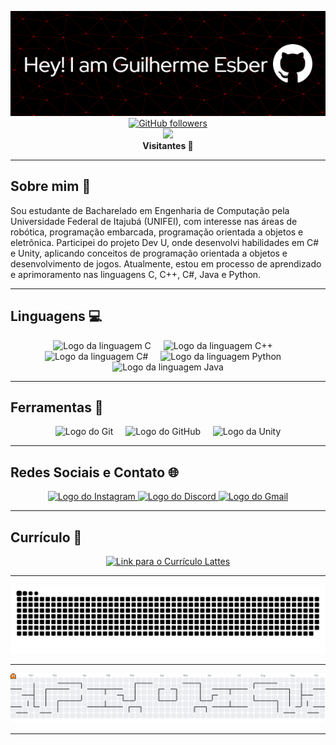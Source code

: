 <div align="center">
  
  ![Header Image](https://github.com/MelzitoZz/MelzitoZz/blob/main/header-image.png)
  <br>
  [![GitHub followers](https://img.shields.io/github/followers/MelzitoZz?style=social)](https://github.com/MelzitoZz)
  <br>
  <img src="https://profile-counter.glitch.me/MelzitoZz/count.svg" />
  <br>
  <b>Visitantes 👀</b>
  <br>
</div>

---

## Sobre mim 👦

Sou estudante de Bacharelado em Engenharia de Computação pela Universidade Federal de Itajubá (UNIFEI), com interesse nas áreas de robótica, programação embarcada, programação orientada a objetos e eletrônica. Participei do projeto Dev U, onde desenvolvi habilidades em C# e Unity, aplicando conceitos de programação orientada a objetos e desenvolvimento de jogos. Atualmente, estou em processo de aprendizado e aprimoramento nas linguagens C, C++, C#, Java e Python.

---

## Linguagens 💻

<div align="center">
    <img src="https://cdn.jsdelivr.net/gh/devicons/devicon/icons/c/c-original.svg" height="40" alt="Logo da linguagem C" />
    <img width="12" />
    <img src="https://cdn.jsdelivr.net/gh/devicons/devicon/icons/cplusplus/cplusplus-original.svg" height="40" alt="Logo da linguagem C++" />
    <img width="12" />
    <img src="https://cdn.jsdelivr.net/gh/devicons/devicon/icons/csharp/csharp-original.svg" height="40" alt="Logo da linguagem C#" />
    <img width="12" />
    <img src="https://cdn.jsdelivr.net/gh/devicons/devicon/icons/python/python-original.svg" height="40" alt="Logo da linguagem Python" />
    <img width="12" />
    <img src="https://cdn.jsdelivr.net/gh/devicons/devicon/icons/java/java-original.svg" height="40" alt="Logo da linguagem Java" />
</div>

---

## Ferramentas 🔧

<div align="center">
    <img src="https://cdn.jsdelivr.net/gh/devicons/devicon/icons/git/git-original.svg" height="40" alt="Logo do Git" />
    <img width="12" />
    <img src="https://cdn.jsdelivr.net/gh/devicons/devicon/icons/github/github-original.svg" height="40" alt="Logo do GitHub" />
    <img width="12" />
    <img src="https://cdn.jsdelivr.net/gh/devicons/devicon/icons/unity/unity-original.svg" height="40" alt="Logo da Unity" />
</div>

---

## Redes Sociais e Contato 🌐

<div align="center">
  <a href="https://www.instagram.com/guilherme_esber/" target="_blank" rel="noopener noreferrer">
    <img src="https://img.shields.io/static/v1?message=Instagram&logo=instagram&label=&color=E4405F&logoColor=white&style=for-the-badge" height="35" alt="Logo do Instagram" />
  </a>
  <a href="https://discord.gg/vXPj84MD" target="_blank" rel="noopener noreferrer">
    <img src="https://img.shields.io/static/v1?message=Discord&logo=discord&label=&color=7289DA&logoColor=white&style=for-the-badge" height="35" alt="Logo do Discord" />
  </a>
  <a href="mailto:guilherme.esber@gmail.com" target="_blank" rel="noopener noreferrer">
    <img src="https://img.shields.io/static/v1?message=Gmail&logo=gmail&label=&color=D14836&logoColor=white&style=for-the-badge" height="35" alt="Logo do Gmail" />
  </a>
</div>

---

## Currículo 📄

<div align="center">
  <a href="https://lattes.cnpq.br/1858745640388458" target="_blank" rel="noopener noreferrer">
    <img src="https://img.shields.io/static/v1?message=Curr%C3%ADculo%20Lattes&logo=education&label=&color=blue&logoColor=white&style=for-the-badge" height="35" alt="Link para o Currículo Lattes" />
  </a>
</div>

---

<picture>
  <source media="(prefers-color-scheme: dark)" srcset="https://raw.githubusercontent.com/MelzitoZz/MelzitoZz/output-cobrinha/github-contribution-grid-snake-dark.svg">
  <source media="(prefers-color-scheme: light)" srcset="https://raw.githubusercontent.com/MelzitoZz/MelzitoZz/output-cobrinha/github-contribution-grid-snake.svg">
  <img alt="Gráfico de Contribuição - Cobrinha" src="https://raw.githubusercontent.com/MelzitoZz/MelzitoZz/output-cobrinha/github-contribution-grid-snake.svg">
</picture>

---

<picture>
  <source media="(prefers-color-scheme: dark)" srcset="https://raw.githubusercontent.com/MelzitoZz/MelzitoZz/output-pacman/pacman-contribution-graph-dark.svg">
  <source media="(prefers-color-scheme: light)" srcset="https://raw.githubusercontent.com/MelzitoZz/MelzitoZz/output-pacman/pacman-contribution-graph.svg">
  <img alt="Gráfico de Contribuição - Pacman" src="https://raw.githubusercontent.com/MelzitoZz/MelzitoZz/output-pacman/pacman-contribution-graph.svg">
</picture>

---
